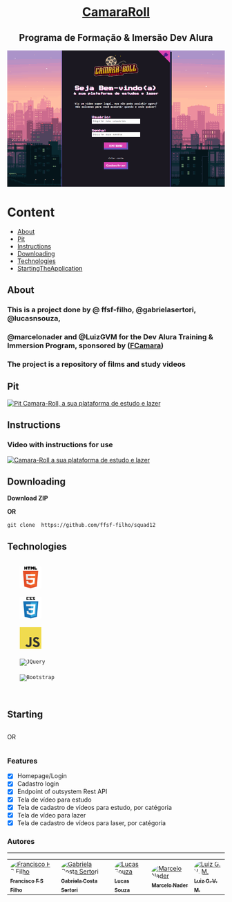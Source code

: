 <h1 align="center">
  <a href="https://ffsf-filho.github.io/squad12/">CamaraRoll</a>
</h1>
<h2 align="center">Programa de Formação & Imersão Dev Alura</h2>

<img src=".github/md/home.png" alt="Home">

Content
=================
   * [About](#About)
   * [Pit](#Pit)
   * [Instructions](#Instructions)
   * [Downloading](#Downloading)
   * [Technologies](#Technologies)
   * [StartingTheApplication](#Starting)

<div id="About">    

## About
### This is a project done by @ ffsf-filho, @gabrielasertori, @lucasnsouza, 
### @marcelonader and @LuizGVM for the Dev Alura Training & Immersion Program, sponsored by (<strong><a href="https://www.fcamara.com.br/">FCamara</a></strong>)
### The project is a repository of films and study videos

</div>

<div id="Pit">
  
## Pit
  [![Pit Camara-Roll, a sua plataforma de estudo e lazer](https://img.youtube.com/vi/GmCgmKZdT6s/maxresdefault.jpg)](http://www.youtube.com/watch?v=GmCgmKZdT6s "Vídeo do Pit Camara-Roll")

</div>

<div id="Instructions">

## Instructions
### Video with instructions for use
  [![Camara-Roll a sua plataforma de estudo e lazer](https://img.youtube.com/vi/K0rOZ-dQpc8/maxresdefault.jpg)](http://www.youtube.com/watch?v=K0rOZ-dQpc8 "Vídeo de instuções de uso do Camara-Roll")

</div>

<div id="Downloading">

## Downloading
<strong><a href="https://github.com/ffsf-filho/squad12/archive/main.zip"></a>Download ZIP</strong>

<strong>OR</strong>

```
git clone  https://github.com/ffsf-filho/squad12
```

</div>

<div id="Technologies">

## Technologies

  <code>
    <img  height="50" src="https://raw.githubusercontent.com/github/explore/80688e429a7d4ef2fca1e82350fe8e3517d3494d/topics/html/html.png" alt="HTML">
  </code>
  <code>
    <img  height="50" src="https://raw.githubusercontent.com/github/explore/80688e429a7d4ef2fca1e82350fe8e3517d3494d/topics/css/css.png" alt="CSS">
  </code>
  <code>
    <img height="50" src="https://raw.githubusercontent.com/github/explore/80688e429a7d4ef2fca1e82350fe8e3517d3494d/topics/javascript/javascript.png" alt="JavaScript">
  </code>
  <code>
    <img height="50" src="https://icon-library.com/images/jquery-icon-png/jquery-icon-png-18.jpg" alt="JQuery">
  </code>
  <code>
    <img height="50" src="https://img.pngio.com/filebootstrap-logosvg-wikimedia-commons-bootstrap-png-480_480.png" alt="Bootstrap">
    <imge>
  </code>
</div>

<div id="Starting">

## Starting
``` 

```
OR
``` 

```
</div>

### Features

- [x] Homepage/Login
- [x] Cadastro login
- [x] Endpoint of outsystem Rest API
- [x] Tela de vídeo para estudo
- [x] Tela de cadastro de vídeos para estudo, por catégoria
- [x] Tela de vídeo para lazer
- [x] Tela de cadastro de vídeos para laser, por catégoria

### Autores
---
<table>
  <tr>
      <td>
        <a href="https://github.com/ffsf-filho">
          <img style="border-radius: 50%;" src="https://avatars.githubusercontent.com/u/70358338?v=4" width="100px;" alt="Francisco F S Filho">
          <br />
          <sub>
            <b>Francisco F S Filho</b>
          </sub>
        </a>
      </td>
      <td>
        <a href="https://github.com/gabrielasertori">
          <img style="border-radius: 50%;" src="https://avatars.githubusercontent.com/u/64798344?v=4" width="100px;" alt="Gabriela Costa Sertori">
          <br />
          <sub>
            <b>Gabriela Costa Sertori</b>
          </sub>
        </a>
     </td>
     <td>
        <a href="https://github.com/lucasnsouza" target="_blank">
          <img style="border-radius: 50%;" src="https://avatars.githubusercontent.com/u/80481689?v=4" width="100px;" alt="Lucas Souza">
          <br />
          <sub>
            <b>Lucas Souza</b>
          </sub>
        </a>
     </td>
     <td>
        <a href="https://github.com/marcelonader" target="_blank">
          <img style="border-radius: 50%;" src="https://avatars.githubusercontent.com/u/80595683?v=4" width="100px;" alt="Marcelo Nader">
          <br />
          <sub>
            <b>Marcelo Nader</b>
          </sub>
        </a>
     </td>
     <td>
        <a href="https://github.com/LuizGVM" target="_blank">
          <img style="border-radius: 50%;" src="https://avatars.githubusercontent.com/u/83261651?v=4" width="100px;" alt="Luiz G. V. M.">
          <br />
          <sub>
            <b>Luiz G. V. M.</b>
          </sub>
        </a>
     </td>
  </tr>
</table>
